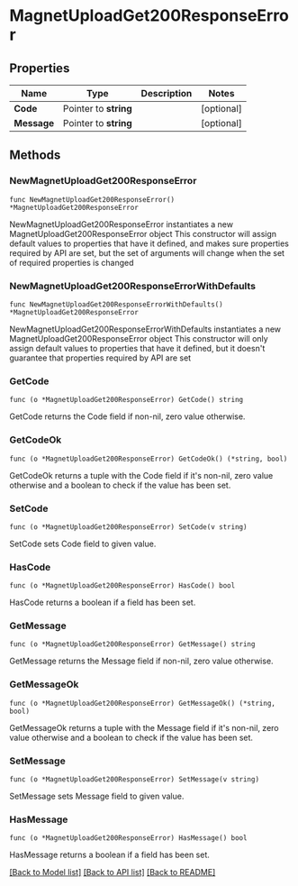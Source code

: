 # MagnetUploadGet200ResponseError

## Properties

Name | Type | Description | Notes
------------ | ------------- | ------------- | -------------
**Code** | Pointer to **string** |  | [optional] 
**Message** | Pointer to **string** |  | [optional] 

## Methods

### NewMagnetUploadGet200ResponseError

`func NewMagnetUploadGet200ResponseError() *MagnetUploadGet200ResponseError`

NewMagnetUploadGet200ResponseError instantiates a new MagnetUploadGet200ResponseError object
This constructor will assign default values to properties that have it defined,
and makes sure properties required by API are set, but the set of arguments
will change when the set of required properties is changed

### NewMagnetUploadGet200ResponseErrorWithDefaults

`func NewMagnetUploadGet200ResponseErrorWithDefaults() *MagnetUploadGet200ResponseError`

NewMagnetUploadGet200ResponseErrorWithDefaults instantiates a new MagnetUploadGet200ResponseError object
This constructor will only assign default values to properties that have it defined,
but it doesn't guarantee that properties required by API are set

### GetCode

`func (o *MagnetUploadGet200ResponseError) GetCode() string`

GetCode returns the Code field if non-nil, zero value otherwise.

### GetCodeOk

`func (o *MagnetUploadGet200ResponseError) GetCodeOk() (*string, bool)`

GetCodeOk returns a tuple with the Code field if it's non-nil, zero value otherwise
and a boolean to check if the value has been set.

### SetCode

`func (o *MagnetUploadGet200ResponseError) SetCode(v string)`

SetCode sets Code field to given value.

### HasCode

`func (o *MagnetUploadGet200ResponseError) HasCode() bool`

HasCode returns a boolean if a field has been set.

### GetMessage

`func (o *MagnetUploadGet200ResponseError) GetMessage() string`

GetMessage returns the Message field if non-nil, zero value otherwise.

### GetMessageOk

`func (o *MagnetUploadGet200ResponseError) GetMessageOk() (*string, bool)`

GetMessageOk returns a tuple with the Message field if it's non-nil, zero value otherwise
and a boolean to check if the value has been set.

### SetMessage

`func (o *MagnetUploadGet200ResponseError) SetMessage(v string)`

SetMessage sets Message field to given value.

### HasMessage

`func (o *MagnetUploadGet200ResponseError) HasMessage() bool`

HasMessage returns a boolean if a field has been set.


[[Back to Model list]](../README.md#documentation-for-models) [[Back to API list]](../README.md#documentation-for-api-endpoints) [[Back to README]](../README.md)


